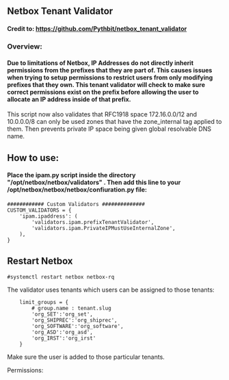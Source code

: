 ## Netbox Tenant Validator

#### Credit to: https://github.com/Pythbit/netbox_tenant_validator



### Overview:

#### Due to limitations of Netbox, IP Addresses do not directly inherit permissions from the prefixes that they are part of.   This causes issues when trying to setup permissions to restrict users from only modifying prefixes that they own.  This tenant validator will check to make sure correct permissions exist on the prefix before allowing the user to allocate an IP address inside of that prefix.

This script now also validates that RFC1918 space 172.16.0.0/12 and 10.0.0.0/8 can only be used zones that have the zone_internal tag applied to them.  Then prevents private IP space being given global resolvable DNS name.
####



## How to use:

#### Place the ipam.py script inside the directory "/opt/netbox/netbox/validators" .   Then add this line to your /opt/netbox/netbox/netbox/confiuration.py file:

```
############ Custom Validators ##############
CUSTOM_VALIDATORS = {
    'ipam.ipaddress': (
        'validators.ipam.prefixTenantValidator',
        'validators.ipam.PrivateIPMustUseInternalZone',
    ),
}
```

## Restart Netbox
    #systemctl restart netbox netbox-rq




The validator uses tenants which users can be assigned to those tenants:

        limit_groups = {
            # group.name : tenant.slug
            'org_SET':'org_set',
            'org_SHIPREC':'org_shiprec',
            'org_SOFTWARE':'org_software',
            'org_ASD':'org_asd',
            'org_IRST':'org_irst'
        }


Make sure the user is added to those particular tenants.


Permissions:

